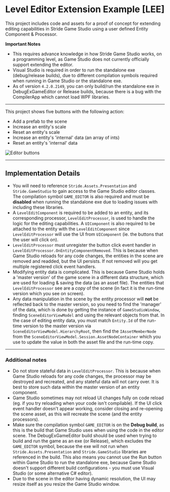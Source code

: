 # Level Editor Extension Example [LEE]

This project includes code and assets for a proof of concept for extending editing capabilities in Stride Game Studio using a user defined Entity Component & Processor.

**Important Notes**
- This requires advance knowledge in how Stride Game Studio works, on a programming level, as Game Studio does not currently officially support extending the editor.
- Visual Studio is required in order to run the standalone exe (debug/release builds), due to different compilation symbols required when running in Game Studio or the standalone exe.
- As of version `4.2.0.2149`, you can only build/run the standalone exe in DebugExGameEditor or Release builds, because there is a bug with the CompilerApp which cannot load WPF libraries.

---

This project shows five buttons with the following action:
- Add a prefab to the scene
- Increase an entity's scale
- Reset an entity's scale
- Increase an entity's 'internal' data (an array of ints)
- Reset an entity's 'internal' data

![Editor buttons](images/editor_buttons.gif)

---

## Implementation Details
- You will need to reference `Stride.Assets.Presentation` and `Stride.GameStudio` to gain access to the Game Studio editor classes. The compilation symbol `GAME_EDITOR` is also required and must be **disabled** when running the standalone exe due to loading issues with including these libraries.
- A `LevelEditComponent` is required to be added to an entity, and its corresponding processor, `LevelEditProcessor`, is used to handle the logic for the editing capabilities. A `UIComponent` is also required to be attached to the entity with the `LevelEditComponent` since `LevelEditProcessor` will use the UI from `UIComponent` (ie. the buttons that the user will click on).
- `LevelEditProcessor` must unregister the button click event handler in `LevelEditProcessor.OnEntityComponentRemoved`. This is because when Game Studio reloads for any code changes, the entities in the scene are removed and readded, but the UI persists. If not removed will you get multiple registered click event handlers.
- Modifying entity data is complicated. This is because Game Studio holds a 'master version' of the game scene in a different data structure, which are used for loading & saving the data (as an asset file). The entities that `LevelEditProcessor` see are a *copy* of the scene (in fact it is the run-time version which you see on screen).
- Any data manipulation in the scene by the entity processor will **not** be reflected back to the master version, so you need to find the 'manager' of the data, which is done by getting the instance of `GameStudioWindow`, finding `SceneEditorViewModel` and using the relevant objects from that. In the case of editing entity data, you must match `Entity.Id` of the run-time version to the master version via `SceneEditorViewModel.HierarchyRoot`, then find the `IAssetMemberNode` from the `SceneEditorViewModel.Session.AssetNodeContainer` which you use to update the value in both the asset file and the run-time copy.

---

### Additional notes
- Do not store stateful data in `LevelEditProcessor`. This is because when Game Studio reloads for any code changes, the processor may be destroyed and recreated, and any stateful data will not carry over. It is best to store such data within the master version of an entity component.
- Game Studio sometimes may not reload UI changes fully on code reload (eg. if you try reloading when your code isn't compilable). If the UI click event handler doesn't appear working, consider closing and re-opening the scene asset, as this will recreate the scene (and the entity processors).
- Make sure the compilation symbol `GAME_EDITOR` is on the **Debug build**, as this is the build that Game Studio uses when using the code in the editor scene. The DebugExGameEditor build should be used when trying to build and run the game as an exe (or Release), which excludes the `GAME_EDITOR` symbol, because the exe will not run when `Stride.Assets.Presentation` and `Stride.GameStudio` libraries are referenced in the build. This also means you cannot use the Run button within Game Studio to run the standalone exe, because Game Studio doesn't support different build configurations - you must use Visual Studio (or some alternative C# editor).
- Due to the scene in the editor having dynamic resolution, the UI may resize itself as you resize the Game Studio window.
